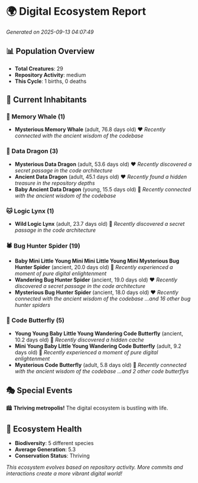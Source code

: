 # 🌍 Digital Ecosystem Report
*Generated on 2025-09-13 04:07:49*

## 📊 Population Overview
- **Total Creatures**: 29
- **Repository Activity**: medium
- **This Cycle**: 1 births, 0 deaths

## 👥 Current Inhabitants

### 🐋 Memory Whale (1)
- **Mysterious Memory Whale** (adult, 76.8 days old) ❤️
  *Recently connected with the ancient wisdom of the codebase*

### 🐉 Data Dragon (3)
- **Mysterious Data Dragon** (adult, 53.6 days old) ❤️
  *Recently discovered a secret passage in the code architecture*
- **Ancient Data Dragon** (adult, 45.1 days old) ❤️
  *Recently found a hidden treasure in the repository depths*
- **Baby Ancient Data Dragon** (young, 15.5 days old) 💚
  *Recently connected with the ancient wisdom of the codebase*

### 🐱 Logic Lynx (1)
- **Wild Logic Lynx** (adult, 23.7 days old) 💛
  *Recently discovered a secret passage in the code architecture*

### 🕷️ Bug Hunter Spider (19)
- **Baby Mini Little Young Mini Mini Little Young Mini Mysterious Bug Hunter Spider** (ancient, 20.0 days old) 💛
  *Recently experienced a moment of pure digital enlightenment*
- **Wandering Bug Hunter Spider** (ancient, 19.0 days old) ❤️
  *Recently discovered a secret passage in the code architecture*
- **Mysterious Bug Hunter Spider** (ancient, 18.0 days old) ❤️
  *Recently connected with the ancient wisdom of the codebase*
  *...and 16 other bug hunter spiders*

### 🦋 Code Butterfly (5)
- **Young Young Baby Little Young Wandering Code Butterfly** (ancient, 10.2 days old) 💛
  *Recently discovered a hidden cache*
- **Mini Young Baby Little Young Wandering Code Butterfly** (adult, 9.2 days old) 💚
  *Recently experienced a moment of pure digital enlightenment*
- **Mysterious Code Butterfly** (adult, 5.8 days old) 💚
  *Recently connected with the ancient wisdom of the codebase*
  *...and 2 other code butterflys*

## 🎭 Special Events

🏙️ **Thriving metropolis!** The digital ecosystem is bustling with life.

## 🔬 Ecosystem Health
- **Biodiversity**: 5 different species
- **Average Generation**: 5.3
- **Conservation Status**: Thriving

*This ecosystem evolves based on repository activity. More commits and interactions create a more vibrant digital world!*